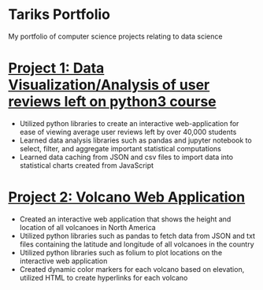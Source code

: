 # Tariks Portfolio
My portfolio of computer science projects relating to data science

# [Project 1: Data Visualization/Analysis of user reviews left on python3 course](https://github.com/tarikmahmutbegovic/UserReviewAnalysis) 
* Utilized python libraries to create an interactive web-application for ease of viewing average user reviews left by over 40,000 students
* Learned data analysis libraries such as pandas and jupyter notebook to select, filter, and aggregate important statistical computations
* Learned data caching from JSON and csv files to import data into statistical charts created from JavaScript

# [Project 2: Volcano Web Application](https://github.com/tarikmahmutbegovic/VolcanoWebApp)
* Created an interactive web application that shows the height and location of all volcanoes in North America 
* Utilized python libraries such as pandas to fetch data from JSON and txt files containing the latitude and longitude of all volcanoes in the country 
* Utilized python libraries such as folium to plot locations on the interactive web application
* Created dynamic color markers for each volcano based on elevation, utilized HTML to create hyperlinks for each volcano
